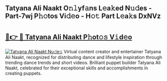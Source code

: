 ## Tatyana Ali Naakt O𝚗𝚕yf𝚊ns L𝚎a𝚔ed N𝚞𝚍es - Part-7wj P𝚑𝚘tos Vi𝚍𝚎o - H𝚘𝚝 Part L𝚎a𝚔s DxNVz

# <h2><a href="http://kf8bf5.oniu.top/?m=Tatyana+Ali+Naakt">🔗👉 🔴 Tatyana Ali Naakt P𝚑ot𝚘𝚜 V𝚒d𝚎o</a></h2>

[![Tatyana Ali Naakt Nu𝚍e𝚜](https://i.imgur.com/0qMVB7G.gif)](http://kf8bf5.oniu.top/?m=Tatyana+Ali+Naakt)
Virtual content creator and entertainer Tatyana Ali Naakt, recognized for distributing dance and lifestyle inspiration through trending dance trends and short videos. Brilliant puppet builder Tatyana Ali Naakt, celebrated for their exceptional skills and accomplishments in creating puppets.  
